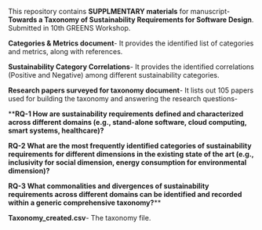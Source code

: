 This repository contains **SUPPLMENTARY materials** for manuscript- **Towards a Taxonomy of Sustainability Requirements for Software Design**. Submitted in 10th GREENS Workshop.


**Categories & Metrics document**- It provides the identified list of categories and metrics, along with references.

**Sustainability Category Correlations**- It provides the identified correlations (Positive and Negative) among different sustainability categories.

**Research papers surveyed for taxonomy document**- It lists out 105 papers used for building the taxonomy and answering the research questions-

****RQ-1 How are sustainability requirements defined and characterized across different domains (e.g., stand-alone software, cloud computing, smart systems, healthcare)?**

**RQ-2 What are the most frequently identified categories of sustainability requirements for different dimensions in the existing state of the art (e.g., inclusivity for social dimension, energy consumption for environmental dimension)?**

**RQ-3 What commonalities and divergences of sustainability requirements across different domains can be identified and recorded within a generic comprehensive taxonomy?****

**Taxonomy_created.csv**- The taxonomy file.
